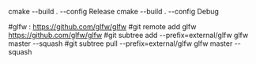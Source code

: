 cmake --build . --config Release
cmake --build . --config Debug

#glfw : https://github.com/glfw/glfw
#git remote add glfw https://github.com/glfw/glfw
#git subtree add --prefix=external/glfw glfw master --squash
#git subtree pull --prefix=external/glfw glfw master --squash